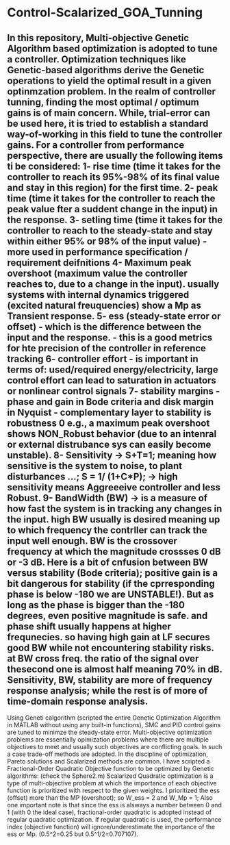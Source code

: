 # Control-Scalarized_GOA_Tunning
In this repository, Multi-objective Genetic Algorithm based optimization is adopted to tune a controller. 
Optimization techniques like Genetic-based algorithms derive the Genetic operations to yield the optimal result in a given optinmzation problem. 
In the realm  of controller tunning, finding the most optimal / optimum gains is of main concern. While, trial-error can be used here, it is tried to establish a standard way-of-working in this field to tune the controller gains. 
For a controller from performance perspective, there are usually the following items ti be considered:
1- rise time (time it takes for the controller to reach its 95%-98% of its final value and stay in this region) for the first time. 
2- peak time (time it takes for the controller to reach the peak value fter a suddent change in the input) in the response.
3- setling time (time it takes for the controller to reach to the steady-state and stay within either 95% or 98% of the input value) - more used in performance specification / requirement deifnitions 
4- Maximum peak overshoot (maximum value the controller reaches to, due to a change in the input). usually systems with internal dynamics triggered (excited natural freuquencies) show a Mp as Transient response. 
5- ess (steady-state error or offset) - which is the difference between the input and the response. - this is a good metrics for hte precision of the controller in reference tracking 
6- controller effort - is important in terms of: used/required energy/electricity, large control effort can lead to saturation in actuators or nonlinear control signals 
7- stability margins - phase and gain in Bode criteria and disk margin in Nyquist - complementary layer to stability is robustness 0 e.g., a maximum peak overshoot shows NON_Robust behavior (due to an intenral or external distrubance sys can easily become unstable).
8- Sensitivity -> S+T=1; meaning how sensitive is the system to noise, to plant disturbances ...; S = 1/ (1+C*P);  -> high sensitivity means Aggreeeive controller and less Robust. 
9- BandWidth (BW) -> is a measure of how fast the system is in tracking any changes in the input. high BW usually is desired meaning up to which frequency the contrller can track the input well enough. 
BW is the crossover frequency at which the magnitude crossses 0 dB or -3 dB. Here is a bit of cnfusion between BW versus stability (Bode criteria); positive gain is a bit dangerous for stability (if the cprresponding phase is below -180 we are UNSTABLE!). 
But as long as the phase is bigger than the -180 degrees, even positive magnitude is safe. and phase shift usually happens at higher frequnecies. so having high gain at LF secures good BW while not encountering stability risks. at BW cross freq. the ratio of the signal over thesecond one is almost half meaning 70% in dB.  
Sensitivity, BW, stability are more of frequency response analysis; while the rest is of more of time-domain response analysis. 
---
Using Geneti calgorithm (scripted the entire Genetic Optimization Algorithm in MATLAB without using any built-in functions), SMC and PID control gains are tuned to minimze the steady-state error. 
Multi-objective optimization problems are essentially opimization problems where there are multiple objectives to meet and usually such objectives are conflicting goals. In such a case trade-off methods are adopted. 
In the discipline of optimization, Pareto solutions and Scalarized methods are common. I have scripted a Fractional-Order Quadratic Objective function to be optimized by Genetic algorithms: (check the Sphere2.m) 
Scalarized Quadratic optimization is a type of multi-objective problem at which the importance of each objective function is prioritized with respect to the given weights. I prioritized the ess (offset) more than the MP (overshoot); so W_ess = 2 and W_Mp = 1; 
Also one important note is that since the ess is alsways a number between 0 and 1 (with 0 the ideal case), fractional-order quadratic is adopted instead of regular quadratic optimization. If regular quadratic is used, the performance index (objective function) will
ignore/underestimate the importance of the ess or Mp. (0.5^2=0.25 but 0.5^1/2=0.707107).  

